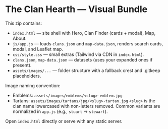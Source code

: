 # The Clan Hearth — Visual Bundle

This zip contains:
- `index.html` — site shell with Hero, Clan Finder (cards + modal), Map, About.
- `js/app.js` — loads `clans.json` and `map-data.json`, renders search cards, modal, and Leaflet map.
- `css/style.css` — small extras (Tailwind via CDN in `index.html`).
- `clans.json`, `map-data.json` — datasets (uses your expanded ones if present).
- `assets/images/...` — folder structure with a fallback crest and .gitkeep placeholders.

Image naming convention:
- Emblems: `assets/images/emblems/<slug>-emblem.jpg`
- Tartans: `assets/images/tartans/jpg/<slug>-tartan.jpg`
`<slug>` is the clan name lowercased with non-letters removed. Common variants are normalized in `app.js` (e.g., `stuart` → `stewart`).

Open `index.html` directly or serve with any static server.
